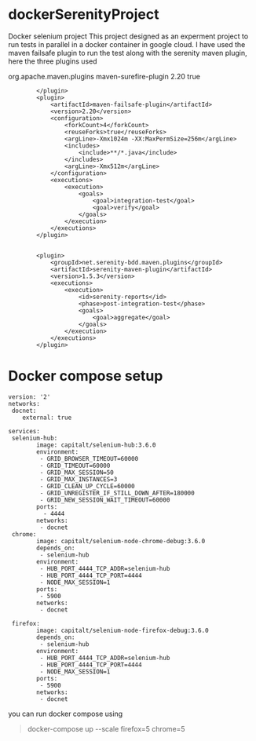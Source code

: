 # dockerSerenityProject
Docker selenium project
This project designed as an experment project to run tests in parallel in a docker container in google cloud.
I have used the maven failsafe plugin to run the test along with the serenity maven plugin, here the three plugins used

<plugin>
				<groupId>org.apache.maven.plugins</groupId>
				<artifactId>maven-surefire-plugin</artifactId>
				<version>2.20</version>
				<configuration>
					<skip>true</skip>
				</configuration>

			</plugin>
			<plugin>
				<artifactId>maven-failsafe-plugin</artifactId>
				<version>2.20</version>
				<configuration>
					<forkCount>4</forkCount>
					<reuseForks>true</reuseForks>
					<argLine>-Xmx1024m -XX:MaxPermSize=256m</argLine>
					<includes>
						<include>**/*.java</include>
					</includes>
					<argLine>-Xmx512m</argLine>
				</configuration>
				<executions>
					<execution>
						<goals>
							<goal>integration-test</goal>
							<goal>verify</goal>
						</goals>
					</execution>
				</executions>
			</plugin>


			<plugin>
				<groupId>net.serenity-bdd.maven.plugins</groupId>
				<artifactId>serenity-maven-plugin</artifactId>
				<version>1.5.3</version>
				<executions>
					<execution>
						<id>serenity-reports</id>
						<phase>post-integration-test</phase>
						<goals>
							<goal>aggregate</goal>
						</goals>
					</execution>
				</executions>
			</plugin>
      
<h1>Docker compose setup</h1>

``` 
version: '2'
networks:
 docnet:
    external: true

services:
 selenium-hub:
        image: capitalt/selenium-hub:3.6.0
        environment:
         - GRID_BROWSER_TIMEOUT=60000
         - GRID_TIMEOUT=60000
         - GRID_MAX_SESSION=50
         - GRID_MAX_INSTANCES=3
         - GRID_CLEAN_UP_CYCLE=60000
         - GRID_UNREGISTER_IF_STILL_DOWN_AFTER=180000
         - GRID_NEW_SESSION_WAIT_TIMEOUT=60000
        ports:
          - 4444
        networks:
         - docnet
 chrome:
        image: capitalt/selenium-node-chrome-debug:3.6.0
        depends_on:
         - selenium-hub
        environment:
         - HUB_PORT_4444_TCP_ADDR=selenium-hub
         - HUB_PORT_4444_TCP_PORT=4444
         - NODE_MAX_SESSION=1
        ports:
         - 5900
        networks:
         - docnet

 firefox:
        image: capitalt/selenium-node-firefox-debug:3.6.0
        depends_on:
         - selenium-hub
        environment:
         - HUB_PORT_4444_TCP_ADDR=selenium-hub
         - HUB_PORT_4444_TCP_PORT=4444
         - NODE_MAX_SESSION=1
        ports:
         - 5900
        networks:
         - docnet

```
you can run docker compose using 
>docker-compose up --scale firefox=5 chrome=5
